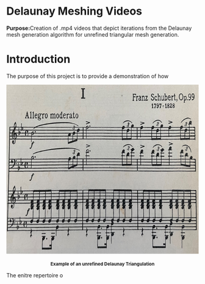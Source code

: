 # Delaunay Meshing Videos
<strong>Purpose:</strong>Creation of .mp4 videos that depict iterations from the Delaunay mesh generation algorithm for unrefined triangular mesh generation.

# Introduction

The purpose of this project is to provide a demonstration of how 
<p align="center">
    <img src="https://raw.githubusercontent.com/JerryGreenough/Chamber_Music/master/images/schubert_piano_trio.JPG" width="782" height="444">  
</p>

<p align="center">
    <strong><small>Example of an unrefined Delaunay Triangulation</small></strong>
</p>

The enitre repertoire o
